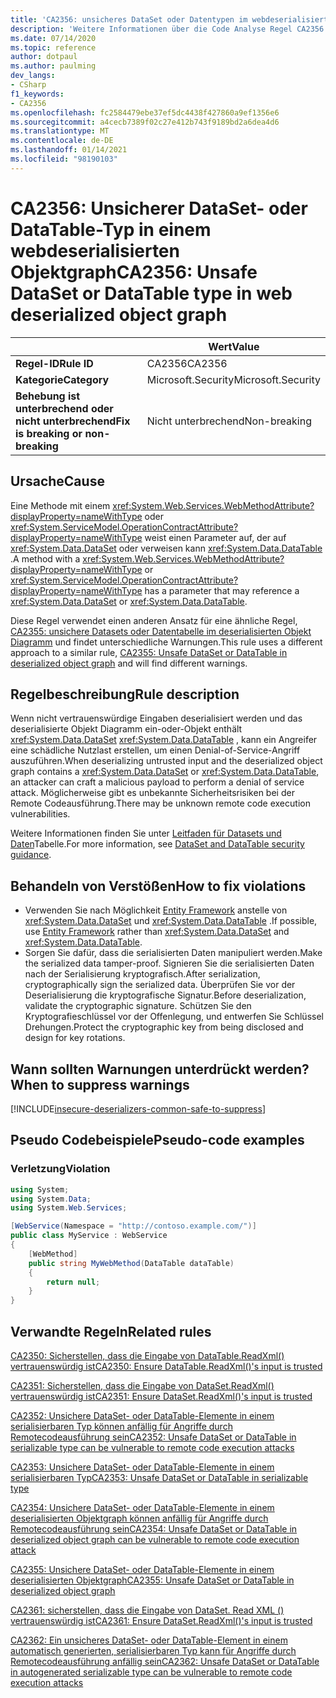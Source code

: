 ```yaml
---
title: 'CA2356: unsicheres DataSet oder Datentypen im webdeserialisierten Objekt Diagramm (Code Analyse)'
description: 'Weitere Informationen über die Code Analyse Regel CA2356: unsichere Datasets oder Datentypen im webdeserialisierten Objekt Diagramm'
ms.date: 07/14/2020
ms.topic: reference
author: dotpaul
ms.author: paulming
dev_langs:
- CSharp
f1_keywords:
- CA2356
ms.openlocfilehash: fc2584479ebe37ef5dc4438f427860a9ef1356e6
ms.sourcegitcommit: a4cecb7389f02c27e412b743f9189bd2a6dea4d6
ms.translationtype: MT
ms.contentlocale: de-DE
ms.lasthandoff: 01/14/2021
ms.locfileid: "98190103"
---
```

# <a name="ca2356-unsafe-dataset-or-datatable-type-in-web-deserialized-object-graph"></a><span data-ttu-id="0c3af-103">CA2356: Unsicherer DataSet- oder DataTable-Typ in einem webdeserialisierten Objektgraph</span><span class="sxs-lookup"><span data-stu-id="0c3af-103">CA2356: Unsafe DataSet or DataTable type in web deserialized object graph</span></span>

| | <span data-ttu-id="0c3af-104">Wert</span><span class="sxs-lookup"><span data-stu-id="0c3af-104">Value</span></span> |
|-|-|
| <span data-ttu-id="0c3af-105">**Regel-ID**</span><span class="sxs-lookup"><span data-stu-id="0c3af-105">**Rule ID**</span></span> |<span data-ttu-id="0c3af-106">CA2356</span><span class="sxs-lookup"><span data-stu-id="0c3af-106">CA2356</span></span>|
| <span data-ttu-id="0c3af-107">**Kategorie**</span><span class="sxs-lookup"><span data-stu-id="0c3af-107">**Category**</span></span> |<span data-ttu-id="0c3af-108">Microsoft.Security</span><span class="sxs-lookup"><span data-stu-id="0c3af-108">Microsoft.Security</span></span>|
| <span data-ttu-id="0c3af-109">**Behebung ist unterbrechend oder nicht unterbrechend**</span><span class="sxs-lookup"><span data-stu-id="0c3af-109">**Fix is breaking or non-breaking**</span></span> |<span data-ttu-id="0c3af-110">Nicht unterbrechend</span><span class="sxs-lookup"><span data-stu-id="0c3af-110">Non-breaking</span></span>|

## <a name="cause"></a><span data-ttu-id="0c3af-111">Ursache</span><span class="sxs-lookup"><span data-stu-id="0c3af-111">Cause</span></span>

<span data-ttu-id="0c3af-112">Eine Methode mit einem <xref:System.Web.Services.WebMethodAttribute?displayProperty=nameWithType> oder <xref:System.ServiceModel.OperationContractAttribute?displayProperty=nameWithType> weist einen Parameter auf, der auf <xref:System.Data.DataSet> oder verweisen kann <xref:System.Data.DataTable> .</span><span class="sxs-lookup"><span data-stu-id="0c3af-112">A method with a <xref:System.Web.Services.WebMethodAttribute?displayProperty=nameWithType> or <xref:System.ServiceModel.OperationContractAttribute?displayProperty=nameWithType> has a parameter that may reference a <xref:System.Data.DataSet> or <xref:System.Data.DataTable>.</span></span>

<span data-ttu-id="0c3af-113">Diese Regel verwendet einen anderen Ansatz für eine ähnliche Regel, [CA2355: unsichere Datasets oder Datentabelle im deserialisierten Objekt Diagramm](ca2355.md) und findet unterschiedliche Warnungen.</span><span class="sxs-lookup"><span data-stu-id="0c3af-113">This rule uses a different approach to a similar rule, [CA2355: Unsafe DataSet or DataTable in deserialized object graph](ca2355.md) and will find different warnings.</span></span>

## <a name="rule-description"></a><span data-ttu-id="0c3af-114">Regelbeschreibung</span><span class="sxs-lookup"><span data-stu-id="0c3af-114">Rule description</span></span>

<span data-ttu-id="0c3af-115">Wenn nicht vertrauenswürdige Eingaben deserialisiert werden und das deserialisierte Objekt Diagramm ein-oder-Objekt enthält <xref:System.Data.DataSet> <xref:System.Data.DataTable> , kann ein Angreifer eine schädliche Nutzlast erstellen, um einen Denial-of-Service-Angriff auszuführen.</span><span class="sxs-lookup"><span data-stu-id="0c3af-115">When deserializing untrusted input and the deserialized object graph contains a <xref:System.Data.DataSet> or <xref:System.Data.DataTable>, an attacker can craft a malicious payload to perform a denial of service attack.</span></span> <span data-ttu-id="0c3af-116">Möglicherweise gibt es unbekannte Sicherheitsrisiken bei der Remote Codeausführung.</span><span class="sxs-lookup"><span data-stu-id="0c3af-116">There may be unknown remote code execution vulnerabilities.</span></span>

<span data-ttu-id="0c3af-117">Weitere Informationen finden Sie unter [Leitfaden für Datasets und Daten](../../../framework/data/adonet/dataset-datatable-dataview/security-guidance.md)Tabelle.</span><span class="sxs-lookup"><span data-stu-id="0c3af-117">For more information, see [DataSet and DataTable security guidance](../../../framework/data/adonet/dataset-datatable-dataview/security-guidance.md).</span></span>

## <a name="how-to-fix-violations"></a><span data-ttu-id="0c3af-118">Behandeln von Verstößen</span><span class="sxs-lookup"><span data-stu-id="0c3af-118">How to fix violations</span></span>

- <span data-ttu-id="0c3af-119">Verwenden Sie nach Möglichkeit [Entity Framework](/ef/) anstelle von <xref:System.Data.DataSet> und <xref:System.Data.DataTable> .</span><span class="sxs-lookup"><span data-stu-id="0c3af-119">If possible, use [Entity Framework](/ef/) rather than <xref:System.Data.DataSet> and <xref:System.Data.DataTable>.</span></span>
- <span data-ttu-id="0c3af-120">Sorgen Sie dafür, dass die serialisierten Daten manipuliert werden.</span><span class="sxs-lookup"><span data-stu-id="0c3af-120">Make the serialized data tamper-proof.</span></span> <span data-ttu-id="0c3af-121">Signieren Sie die serialisierten Daten nach der Serialisierung kryptografisch.</span><span class="sxs-lookup"><span data-stu-id="0c3af-121">After serialization, cryptographically sign the serialized data.</span></span> <span data-ttu-id="0c3af-122">Überprüfen Sie vor der Deserialisierung die kryptografische Signatur.</span><span class="sxs-lookup"><span data-stu-id="0c3af-122">Before deserialization, validate the cryptographic signature.</span></span> <span data-ttu-id="0c3af-123">Schützen Sie den Kryptografieschlüssel vor der Offenlegung, und entwerfen Sie Schlüssel Drehungen.</span><span class="sxs-lookup"><span data-stu-id="0c3af-123">Protect the cryptographic key from being disclosed and design for key rotations.</span></span>

## <a name="when-to-suppress-warnings"></a><span data-ttu-id="0c3af-124">Wann sollten Warnungen unterdrückt werden?</span><span class="sxs-lookup"><span data-stu-id="0c3af-124">When to suppress warnings</span></span>

[!INCLUDE[insecure-deserializers-common-safe-to-suppress](~/includes/code-analysis/insecure-deserializers-common-safe-to-suppress.md)]

## <a name="pseudo-code-examples"></a><span data-ttu-id="0c3af-125">Pseudo Codebeispiele</span><span class="sxs-lookup"><span data-stu-id="0c3af-125">Pseudo-code examples</span></span>

### <a name="violation"></a><span data-ttu-id="0c3af-126">Verletzung</span><span class="sxs-lookup"><span data-stu-id="0c3af-126">Violation</span></span>

```csharp
using System;
using System.Data;
using System.Web.Services;

[WebService(Namespace = "http://contoso.example.com/")]
public class MyService : WebService
{
    [WebMethod]
    public string MyWebMethod(DataTable dataTable)
    {
        return null;
    }
}
```

## <a name="related-rules"></a><span data-ttu-id="0c3af-127">Verwandte Regeln</span><span class="sxs-lookup"><span data-stu-id="0c3af-127">Related rules</span></span>

[<span data-ttu-id="0c3af-128">CA2350: Sicherstellen, dass die Eingabe von DataTable.ReadXml() vertrauenswürdig ist</span><span class="sxs-lookup"><span data-stu-id="0c3af-128">CA2350: Ensure DataTable.ReadXml()'s input is trusted</span></span>](ca2350.md)

[<span data-ttu-id="0c3af-129">CA2351: Sicherstellen, dass die Eingabe von DataSet.ReadXml() vertrauenswürdig ist</span><span class="sxs-lookup"><span data-stu-id="0c3af-129">CA2351: Ensure DataSet.ReadXml()'s input is trusted</span></span>](ca2351.md)

[<span data-ttu-id="0c3af-130">CA2352: Unsichere DataSet- oder DataTable-Elemente in einem serialisierbaren Typ können anfällig für Angriffe durch Remotecodeausführung sein</span><span class="sxs-lookup"><span data-stu-id="0c3af-130">CA2352: Unsafe DataSet or DataTable in serializable type can be vulnerable to remote code execution attacks</span></span>](ca2352.md)

[<span data-ttu-id="0c3af-131">CA2353: Unsichere DataSet- oder DataTable-Elemente in einem serialisierbaren Typ</span><span class="sxs-lookup"><span data-stu-id="0c3af-131">CA2353: Unsafe DataSet or DataTable in serializable type</span></span>](ca2353.md)

[<span data-ttu-id="0c3af-132">CA2354: Unsichere DataSet- oder DataTable-Elemente in einem deserialisierten Objektgraph können anfällig für Angriffe durch Remotecodeausführung sein</span><span class="sxs-lookup"><span data-stu-id="0c3af-132">CA2354: Unsafe DataSet or DataTable in deserialized object graph can be vulnerable to remote code execution attack</span></span>](ca2354.md)

[<span data-ttu-id="0c3af-133">CA2355: Unsichere DataSet- oder DataTable-Elemente in einem deserialisierten Objektgraph</span><span class="sxs-lookup"><span data-stu-id="0c3af-133">CA2355: Unsafe DataSet or DataTable in deserialized object graph</span></span>](ca2355.md)

[<span data-ttu-id="0c3af-134">CA2361: sicherstellen, dass die Eingabe von DataSet. Read XML () vertrauenswürdig ist</span><span class="sxs-lookup"><span data-stu-id="0c3af-134">CA2361: Ensure DataSet.ReadXml()'s input is trusted</span></span>](ca2361.md)

[<span data-ttu-id="0c3af-135">CA2362: Ein unsicheres DataSet- oder DataTable-Element in einem automatisch generierten, serialisierbaren Typ kann für Angriffe durch Remotecodeausführung anfällig sein</span><span class="sxs-lookup"><span data-stu-id="0c3af-135">CA2362: Unsafe DataSet or DataTable in autogenerated serializable type can be vulnerable to remote code execution attacks</span></span>](ca2362.md)
